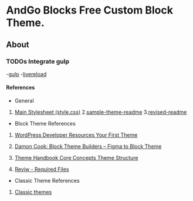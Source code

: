 # AndGo Blocks Free Custom Block Theme.

## About 


### TODOs Integrate gulp
-[gulp]()
-[livereload]()

#### References

- General
1. [Main Stylesheet (style.css)](https://developer.wordpress.org/themes/basics/main-stylesheet-style-css/)
2.[sample-theme-readme](https://github.com/WPTT/sample-theme-readme/blob/master/readme.txt)
3.[revised-readme](https://make.wordpress.org/themes/2015/04/29/a-revised-readme/)

- Block Theme References
  
1. [WordPress Developer Resources
Your First Theme](https://developer.wordpress.org/themes/classic-themes/your-first-theme/#block-theme)
2. [Damon Cook: Block Theme Builders – Figma to Block Theme](https://wordpress.tv/2022/08/19/block-theme-builders-figma-to-block-theme/)

3. [Theme Handbook Core Concepts Theme Structure](https://developer.wordpress.org/themes/core-concepts/)
4. [Reviw - Required Files](https://make.wordpress.org/themes/handbook/review/required/#9-files)



- Classic Theme References

1. [Classic themes](https://developer.wordpress.org/themes/classic-themes/)







